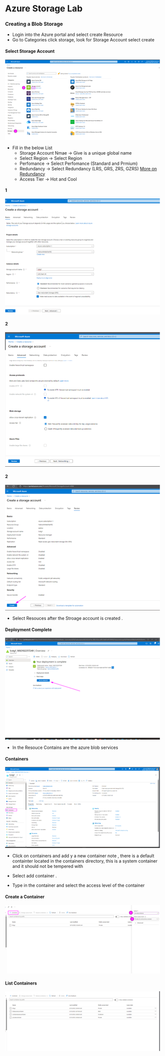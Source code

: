 
# Azure Storage Lab

### Creating a Blob Storage 

* Login into the Azure portal and select create Resource 
* Go to Categories click storage, look for Storage Account select create 

#### Select Storage Account

![App Screenshot](104_images/select-storage-account.png)

* Fill in the below List 
  * Storage Account Nmae &rarr; Give is a unique global name 
  * Select Region &rarr; Select Region 
  * Perfomance &rarr; Select Perfomance (Standard and Prmium)
  * Redundancy &rarr;  Select Redundancy (LRS, GRS, ZRS, GZRS) [More on Redundancy](https://learn.microsoft.com/en-us/azure/storage/common/storage-redundancy)
  * Access Tier  &rarr; Hot and Cool 

 #### 1

![App Screenshot](104_images/../Creating%20Blob%20Storage%20list1.png)

#### 2

![App Screenshot](104_images/../create%20blolb%20storage%20list2.png)

#### 2

![App Screenshot](104_images/../Create%20bolb%20storate%20list3.png)

* Select Resouces after the Stroage account is created . 

#### Deployment Complete 

![App Screenshot](104_images/../Deployment%20complete%20.png)

* In the Resouce Contains are the azure blob services 

#### Containers 

![App Screenshot](104_images/../containers.png)

* Click on containers and add y a new container note , there is a default containter located in the containers directory, this is a system container and it should not be tempered with 

* Select add container . 
* Type in the container and select the access level of the container 

#### Create a Container 

![App Screenshot](104_images/../create%20a%20container.png)

#### List Containers 

![App Screenshot](104_images/../container%20list.png)


